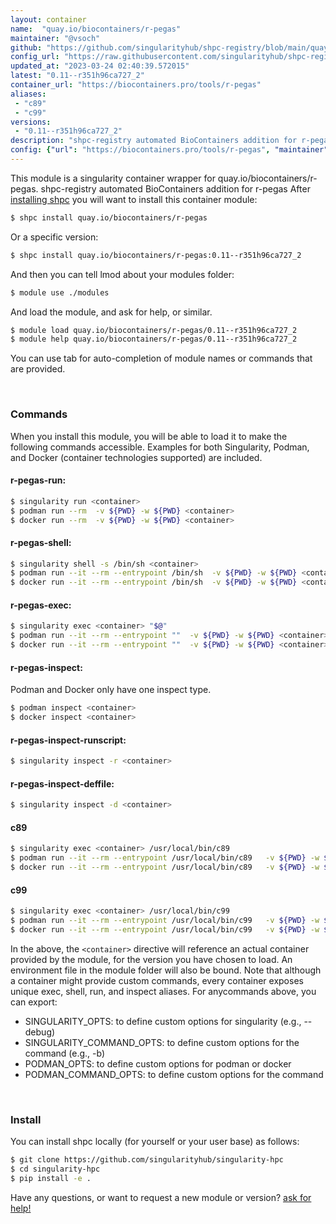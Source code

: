 ```yaml
---
layout: container
name:  "quay.io/biocontainers/r-pegas"
maintainer: "@vsoch"
github: "https://github.com/singularityhub/shpc-registry/blob/main/quay.io/biocontainers/r-pegas/container.yaml"
config_url: "https://raw.githubusercontent.com/singularityhub/shpc-registry/main/quay.io/biocontainers/r-pegas/container.yaml"
updated_at: "2023-03-24 02:40:39.572015"
latest: "0.11--r351h96ca727_2"
container_url: "https://biocontainers.pro/tools/r-pegas"
aliases:
 - "c89"
 - "c99"
versions:
 - "0.11--r351h96ca727_2"
description: "shpc-registry automated BioContainers addition for r-pegas"
config: {"url": "https://biocontainers.pro/tools/r-pegas", "maintainer": "@vsoch", "description": "shpc-registry automated BioContainers addition for r-pegas", "latest": {"0.11--r351h96ca727_2": "sha256:6a6232f68f8f0bdd9c6d697c815bd2f458f79ce7c478060e02df397e38011e65"}, "tags": {"0.11--r351h96ca727_2": "sha256:6a6232f68f8f0bdd9c6d697c815bd2f458f79ce7c478060e02df397e38011e65"}, "docker": "quay.io/biocontainers/r-pegas", "aliases": {"c89": "/usr/local/bin/c89", "c99": "/usr/local/bin/c99"}}
---
```


This module is a singularity container wrapper for quay.io/biocontainers/r-pegas.
shpc-registry automated BioContainers addition for r-pegas
After [installing shpc](#install) you will want to install this container module:


```bash
$ shpc install quay.io/biocontainers/r-pegas
```

Or a specific version:

```bash
$ shpc install quay.io/biocontainers/r-pegas:0.11--r351h96ca727_2
```

And then you can tell lmod about your modules folder:

```bash
$ module use ./modules
```

And load the module, and ask for help, or similar.

```bash
$ module load quay.io/biocontainers/r-pegas/0.11--r351h96ca727_2
$ module help quay.io/biocontainers/r-pegas/0.11--r351h96ca727_2
```

You can use tab for auto-completion of module names or commands that are provided.

<br>

### Commands

When you install this module, you will be able to load it to make the following commands accessible.
Examples for both Singularity, Podman, and Docker (container technologies supported) are included.

#### r-pegas-run:

```bash
$ singularity run <container>
$ podman run --rm  -v ${PWD} -w ${PWD} <container>
$ docker run --rm  -v ${PWD} -w ${PWD} <container>
```

#### r-pegas-shell:

```bash
$ singularity shell -s /bin/sh <container>
$ podman run --it --rm --entrypoint /bin/sh  -v ${PWD} -w ${PWD} <container>
$ docker run --it --rm --entrypoint /bin/sh  -v ${PWD} -w ${PWD} <container>
```

#### r-pegas-exec:

```bash
$ singularity exec <container> "$@"
$ podman run --it --rm --entrypoint ""  -v ${PWD} -w ${PWD} <container> "$@"
$ docker run --it --rm --entrypoint ""  -v ${PWD} -w ${PWD} <container> "$@"
```

#### r-pegas-inspect:

Podman and Docker only have one inspect type.

```bash
$ podman inspect <container>
$ docker inspect <container>
```

#### r-pegas-inspect-runscript:

```bash
$ singularity inspect -r <container>
```

#### r-pegas-inspect-deffile:

```bash
$ singularity inspect -d <container>
```


#### c89

```bash
$ singularity exec <container> /usr/local/bin/c89
$ podman run --it --rm --entrypoint /usr/local/bin/c89   -v ${PWD} -w ${PWD} <container> -c " $@"
$ docker run --it --rm --entrypoint /usr/local/bin/c89   -v ${PWD} -w ${PWD} <container> -c " $@"
```


#### c99

```bash
$ singularity exec <container> /usr/local/bin/c99
$ podman run --it --rm --entrypoint /usr/local/bin/c99   -v ${PWD} -w ${PWD} <container> -c " $@"
$ docker run --it --rm --entrypoint /usr/local/bin/c99   -v ${PWD} -w ${PWD} <container> -c " $@"
```



In the above, the `<container>` directive will reference an actual container provided
by the module, for the version you have chosen to load. An environment file in the
module folder will also be bound. Note that although a container
might provide custom commands, every container exposes unique exec, shell, run, and
inspect aliases. For anycommands above, you can export:

 - SINGULARITY_OPTS: to define custom options for singularity (e.g., --debug)
 - SINGULARITY_COMMAND_OPTS: to define custom options for the command (e.g., -b)
 - PODMAN_OPTS: to define custom options for podman or docker
 - PODMAN_COMMAND_OPTS: to define custom options for the command

<br>

### Install

You can install shpc locally (for yourself or your user base) as follows:

```bash
$ git clone https://github.com/singularityhub/singularity-hpc
$ cd singularity-hpc
$ pip install -e .
```

Have any questions, or want to request a new module or version? [ask for help!](https://github.com/singularityhub/singularity-hpc/issues)